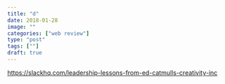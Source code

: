 ```yaml
---
title: "d"
date: 2018-01-28
image: ""
categories: ["web review"]
type: "post"
tags: [""]
draft: true
---
```





https://slackhq.com/leadership-lessons-from-ed-catmulls-creativity-inc